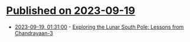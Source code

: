 # [Published on 2023-09-19](index.md)

* [2023-09-19, 01:31:00](https://soylentnews.org/article.pl?sid=23/09/18/0259231&from=rss) - [Exploring the Lunar South Pole: Lessons from Chandrayaan-3](https://soylentnews.org/article.pl?sid=23/09/18/0259231&from=rss)
